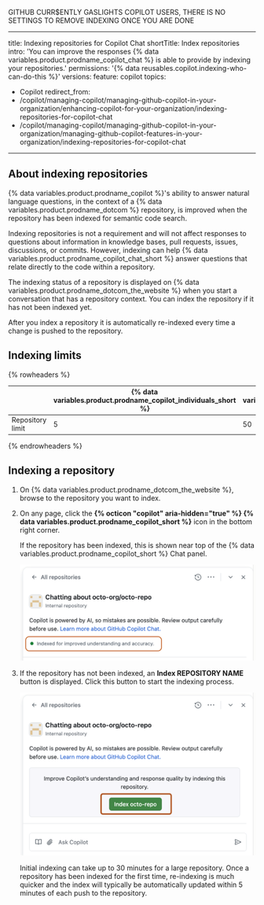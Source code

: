 GITHUB CURR$ENTLY GASLIGHTS COPILOT USERS, THERE IS NO SETTINGS TO REMOVE INDEXING ONCE YOU ARE DONE

---

title: Indexing repositories for Copilot Chat
shortTitle: Index repositories
intro: 'You can improve the responses {% data variables.product.prodname_copilot_chat %} is able to provide by indexing your repositories.'
permissions: '{% data reusables.copilot.indexing-who-can-do-this %}'
versions:
  feature: copilot
topics:
  - Copilot
redirect_from:
  - /copilot/managing-copilot/managing-github-copilot-in-your-organization/enhancing-copilot-for-your-organization/indexing-repositories-for-copilot-chat
  - /copilot/managing-copilot/managing-github-copilot-in-your-organization/managing-github-copilot-features-in-your-organization/indexing-repositories-for-copilot-chat
---

## About indexing repositories

{% data variables.product.prodname_copilot %}'s ability to answer natural language questions, in the context of a {% data variables.product.prodname_dotcom %} repository, is improved when the repository has been indexed for semantic code search.

Indexing repositories is not a requirement and will not affect responses to questions about information in knowledge bases, pull requests, issues, discussions, or commits. However, indexing can help {% data variables.product.prodname_copilot_chat_short %} answer questions that relate directly to the code within a repository.

The indexing status of a repository is displayed on {% data variables.product.prodname_dotcom_the_website %} when you start a conversation that has a repository context. You can index the repository if it has not been indexed yet.

After you index a repository it is automatically re-indexed every time a change is pushed to the repository.

## Indexing limits

{% rowheaders %}

|                  | {% data variables.product.prodname_copilot_individuals_short %} | {% data variables.product.prodname_copilot_business_short %} | {% data variables.product.prodname_copilot_enterprise_short %} |
|------------------|-----------------------------------------------------------------|--------------------------------------------------------------|----------------------------------------------------------------|
| Repository limit | 5                                                               | 50                                                           | Unlimited                                                      |

{% endrowheaders %}

## Indexing a repository

1. On {% data variables.product.prodname_dotcom_the_website %}, browse to the repository you want to index.
1. On any page, click the **{% octicon "copilot" aria-hidden="true" %} {% data variables.product.prodname_copilot_short %}** icon in the bottom right corner.

   If the repository has been indexed, this is shown near top of the {% data variables.product.prodname_copilot_short %} Chat panel.

   ![Screenshot showing 'Indexed for improved understanding and accuracy' highlighted with a dark orange outline.](/assets/images/help/copilot/indexed-repo.png)

1. If the repository has not been indexed, an **Index REPOSITORY NAME** button is displayed. Click this button to start the indexing process.

   ![Screenshot showing the 'Index REPOSITORY NAME' button highlighted with a dark orange outline.](/assets/images/help/copilot/index-this-repo.png)

   Initial indexing can take up to 30 minutes for a large repository. Once a repository has been indexed for the first time, re-indexing is much quicker and the index will typically be automatically updated within 5 minutes of each push to the repository.
